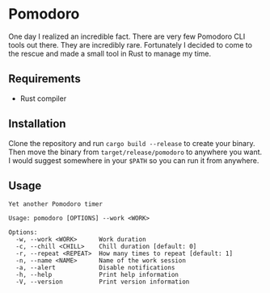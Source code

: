 # Pomodoro

One day I realized an incredible fact. There are very few Pomodoro CLI tools out
there. They are incredibly rare. Fortunately I decided to come to the rescue and
made a small tool in Rust to manage my time.

## Requirements

- Rust compiler

## Installation

Clone the repository and run `cargo build --release` to create your binary. Then
move the binary from `target/release/pomodoro` to anywhere you want. I would
suggest somewhere in your `$PATH` so you can run it from anywhere.

## Usage

```help
Yet another Pomodoro timer

Usage: pomodoro [OPTIONS] --work <WORK>

Options:
  -w, --work <WORK>      Work duration
  -c, --chill <CHILL>    Chill duration [default: 0]
  -r, --repeat <REPEAT>  How many times to repeat [default: 1]
  -n, --name <NAME>      Name of the work session
  -a, --alert            Disable notifications
  -h, --help             Print help information
  -V, --version          Print version information
```
